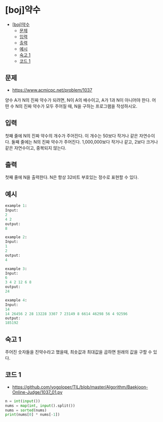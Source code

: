 # [boj]약수

<!-- TOC -->

- [[boj]약수](#boj%EC%95%BD%EC%88%98)
  - [문제](#%EB%AC%B8%EC%A0%9C)
  - [입력](#%EC%9E%85%EB%A0%A5)
  - [출력](#%EC%B6%9C%EB%A0%A5)
  - [예시](#%EC%98%88%EC%8B%9C)
  - [숙고 1](#%EC%88%99%EA%B3%A0-1)
  - [코드 1](#%EC%BD%94%EB%93%9C-1)

<!-- /TOC -->

## 문제

- https://www.acmicpc.net/problem/1037

양수 A가 N의 진짜 약수가 되려면, N이 A의 배수이고, A가 1과 N이 아니어야 한다. 어떤 수 N의 진짜 약수가 모두 주어질 때, N을 구하는 프로그램을 작성하시오.

## 입력
첫째 줄에 N의 진짜 약수의 개수가 주어진다. 이 개수는 50보다 작거나 같은 자연수이다. 둘째 줄에는 N의 진짜 약수가 주어진다. 1,000,000보다 작거나 같고, 2보다 크거나 같은 자연수이고, 중복되지 않는다.

## 출력
첫째 줄에 N을 출력한다. N은 항상 32비트 부호있는 정수로 표현할 수 있다.

## 예시

```python
example 1:
Input:
2
4 2
output:
8

example 2:
Input:
1
2
output:
4

example 3:
Input:
6
3 4 2 12 6 8
output:
24

example 4:
Input:
14
14 26456 2 28 13228 3307 7 23149 8 6614 46298 56 4 92596
output:
185192
```

## 숙고 1
주어진 숫자들을 진약수라고 했을때, 최솟값과 최대값을 곱하면 원래의 값을 구할 수 있다. 
## 코드 1
- https://github.com/yogoloper/TIL/blob/master/Algorithm/Baekjoon-Online-Judge/1037_01.py

```python
n = int(input())
nums = map(int, input().split())
nums = sorted(nums)
print(nums[0] * nums[-1])
```
